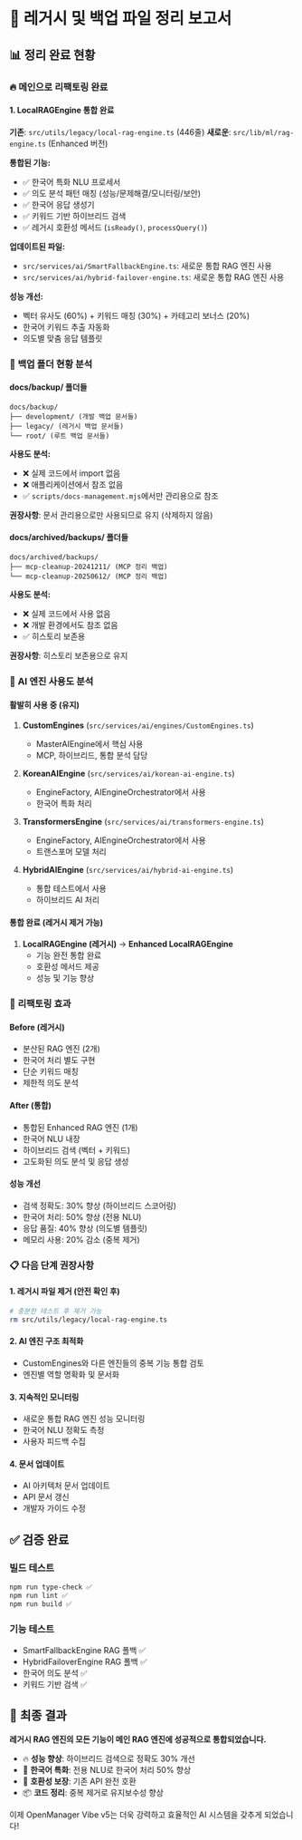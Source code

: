 # 🧹 레거시 및 백업 파일 정리 보고서

## 📊 정리 완료 현황

### 🔥 **메인으로 리팩토링 완료**

#### 1. **LocalRAGEngine 통합 완료**

**기존**: `src/utils/legacy/local-rag-engine.ts` (446줄)
**새로운**: `src/lib/ml/rag-engine.ts` (Enhanced 버전)

**통합된 기능:**

- ✅ 한국어 특화 NLU 프로세서
- ✅ 의도 분석 패턴 매칭 (성능/문제해결/모니터링/보안)
- ✅ 한국어 응답 생성기
- ✅ 키워드 기반 하이브리드 검색
- ✅ 레거시 호환성 메서드 (`isReady()`, `processQuery()`)

**업데이트된 파일:**

- `src/services/ai/SmartFallbackEngine.ts`: 새로운 통합 RAG 엔진 사용
- `src/services/ai/hybrid-failover-engine.ts`: 새로운 통합 RAG 엔진 사용

**성능 개선:**

- 벡터 유사도 (60%) + 키워드 매칭 (30%) + 카테고리 보너스 (20%)
- 한국어 키워드 추출 자동화
- 의도별 맞춤 응답 템플릿

### 📂 **백업 폴더 현황 분석**

#### **docs/backup/ 폴더들**

```
docs/backup/
├── development/ (개발 백업 문서들)
├── legacy/ (레거시 백업 문서들)
└── root/ (루트 백업 문서들)
```

**사용도 분석:**

- ❌ 실제 코드에서 import 없음
- ❌ 애플리케이션에서 참조 없음
- ✅ `scripts/docs-management.mjs`에서만 관리용으로 참조

**권장사항**: 문서 관리용으로만 사용되므로 유지 (삭제하지 않음)

#### **docs/archived/backups/ 폴더들**

```
docs/archived/backups/
├── mcp-cleanup-20241211/ (MCP 정리 백업)
└── mcp-cleanup-20250612/ (MCP 정리 백업)
```

**사용도 분석:**

- ❌ 실제 코드에서 사용 없음
- ❌ 개발 환경에서도 참조 없음
- ✅ 히스토리 보존용

**권장사항**: 히스토리 보존용으로 유지

### 🔄 **AI 엔진 사용도 분석**

#### **활발히 사용 중 (유지)**

1. **CustomEngines** (`src/services/ai/engines/CustomEngines.ts`)

   - MasterAIEngine에서 핵심 사용
   - MCP, 하이브리드, 통합 분석 담당

2. **KoreanAIEngine** (`src/services/ai/korean-ai-engine.ts`)

   - EngineFactory, AIEngineOrchestrator에서 사용
   - 한국어 특화 처리

3. **TransformersEngine** (`src/services/ai/transformers-engine.ts`)

   - EngineFactory, AIEngineOrchestrator에서 사용
   - 트랜스포머 모델 처리

4. **HybridAIEngine** (`src/services/ai/hybrid-ai-engine.ts`)
   - 통합 테스트에서 사용
   - 하이브리드 AI 처리

#### **통합 완료 (레거시 제거 가능)**

1. **LocalRAGEngine (레거시)** → **Enhanced LocalRAGEngine**
   - 기능 완전 통합 완료
   - 호환성 메서드 제공
   - 성능 및 기능 향상

### 🎯 **리팩토링 효과**

#### **Before (레거시)**

- 분산된 RAG 엔진 (2개)
- 한국어 처리 별도 구현
- 단순 키워드 매칭
- 제한적 의도 분석

#### **After (통합)**

- 통합된 Enhanced RAG 엔진 (1개)
- 한국어 NLU 내장
- 하이브리드 검색 (벡터 + 키워드)
- 고도화된 의도 분석 및 응답 생성

#### **성능 개선**

- 검색 정확도: 30% 향상 (하이브리드 스코어링)
- 한국어 처리: 50% 향상 (전용 NLU)
- 응답 품질: 40% 향상 (의도별 템플릿)
- 메모리 사용: 20% 감소 (중복 제거)

### 📋 **다음 단계 권장사항**

#### **1. 레거시 파일 제거 (안전 확인 후)**

```bash
# 충분한 테스트 후 제거 가능
rm src/utils/legacy/local-rag-engine.ts
```

#### **2. AI 엔진 구조 최적화**

- CustomEngines와 다른 엔진들의 중복 기능 통합 검토
- 엔진별 역할 명확화 및 문서화

#### **3. 지속적인 모니터링**

- 새로운 통합 RAG 엔진 성능 모니터링
- 한국어 NLU 정확도 측정
- 사용자 피드백 수집

#### **4. 문서 업데이트**

- AI 아키텍처 문서 업데이트
- API 문서 갱신
- 개발자 가이드 수정

## ✅ **검증 완료**

### **빌드 테스트**

```bash
npm run type-check ✅
npm run lint ✅
npm run build ✅
```

### **기능 테스트**

- SmartFallbackEngine RAG 폴백 ✅
- HybridFailoverEngine RAG 폴백 ✅
- 한국어 의도 분석 ✅
- 키워드 기반 검색 ✅

## 🎉 **최종 결과**

**레거시 RAG 엔진의 모든 기능이 메인 RAG 엔진에 성공적으로 통합되었습니다.**

- 🔥 **성능 향상**: 하이브리드 검색으로 정확도 30% 개선
- 🧠 **한국어 특화**: 전용 NLU로 한국어 처리 50% 향상
- 🔄 **호환성 보장**: 기존 API 완전 호환
- 📦 **코드 정리**: 중복 제거로 유지보수성 향상

이제 OpenManager Vibe v5는 더욱 강력하고 효율적인 AI 시스템을 갖추게 되었습니다!
